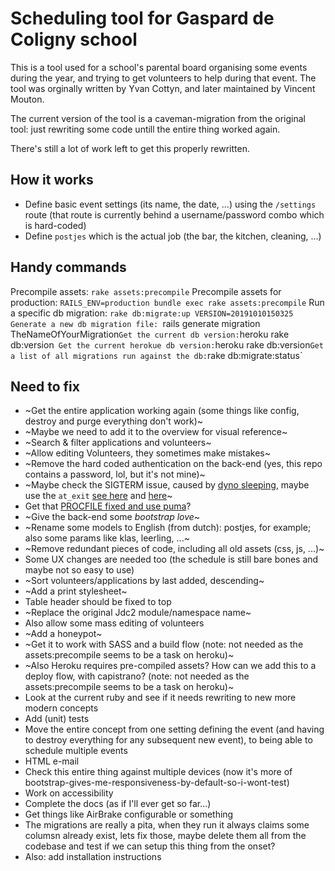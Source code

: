 # Scheduling tool for Gaspard de Coligny school

This is a tool used for a school's parental board organising some events during the year, and trying to get volunteers to help during that event. The tool was orginally written by Yvan Cottyn, and later maintained by Vincent Mouton.

The current version of the tool is a caveman-migration from the original tool: just rewriting some code untill the entire thing worked again.

There's still a lot of work left to get this properly rewritten.


## How it works
* Define basic event settings (its name, the date, ...) using the `/settings` route (that route is currently behind a username/password combo which is hard-coded)
* Define `postjes` which is the actual job (the bar, the kitchen, cleaning, ...)

## Handy commands
Precompile assets: `rake assets:precompile` 
Precompile assets for production: `RAILS_ENV=production bundle exec rake assets:precompile`
Run a specific db migration: `rake db:migrate:up VERSION=20191010150325
Generate a new db migration file: `rails generate migration TheNameOfYourMigration`
Get the current db version: `heroku rake db:version` 
Get the current herokue db version: `heroku rake db:version`
Get a list of all migrations run against the db: `rake db:migrate:status`

## Need to fix
* ~Get the entire application working again (some things like config, destroy and purge everything don't work)~
* ~Maybe we need to add it to the overview for visual reference~
* ~Search & filter applications and volunteers~
* ~Allow editing Volunteers, they sometimes make mistakes~
* ~Remove the hard coded authentication on the back-end (yes, this repo contains a password, lol, but it's not mine)~
* ~Maybe check the SIGTERM issue, caused by [dyno sleeping](https://devcenter.heroku.com/articles/free-dyno-hours), maybe use the `at_exit` [see here](https://github.com/honeybadger-io/honeybadger-ruby/issues/267#issuecomment-373906051) and [here](https://devcenter.heroku.com/articles/what-happens-to-ruby-apps-when-they-are-restarted)~
* Get that [PROCFILE fixed and use puma](https://devcenter.heroku.com/articles/getting-started-with-rails4#procfile)?
* ~Give the back-end some _bootstrap love_~
* ~Rename some models to English (from dutch): postjes, for example; also some params like klas, leerling, ...~
* ~Remove redundant pieces of code, including all old assets (css, js, ...)~
* Some UX changes are needed too (the schedule is still bare bones and maybe not so easy to use)
* ~Sort volunteers/applications by last added, descending~
* ~Add a print stylesheet~
* Table header should be fixed to top
* ~Replace the original Jdc2 module/namespace name~
* Also allow some mass editing of volunteers
* ~Add a honeypot~
* ~Get it to work with SASS and a build flow (note: not needed as the assets:precompile seems to be a task on heroku)~
* ~Also Heroku requires pre-compiled assets? How can we add this to a deploy flow, with capistrano? (note: not needed as the assets:precompile seems to be a task on heroku)~
* Look at the current ruby and see if it needs rewriting to new more modern concepts
* Add (unit) tests
* Move the entire concept from one setting defining the event (and having to destroy everything for any subsequent new event), to being able to schedule multiple events
* HTML e-mail
* Check this entire thing against multiple devices (now it's more of bootstrap-gives-me-responsiveness-by-default-so-i-wont-test)
* Work on accessibility
* Complete the docs (as if I'll ever get so far...)
* Get things like AirBrake configurable or something
* The migrations are really a pita, when they run it always claims some columsn already exist, lets fix those, maybe delete them all from the codebase and test if we can setup  this thing from the onset?
* Also: add installation instructions